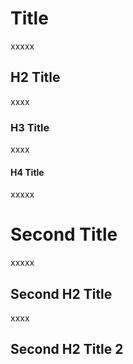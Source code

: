 # Title

xxxxx

## H2 Title

xxxx

### H3 Title

xxxx

#### H4 Title

xxxxx

# Second Title

xxxxx

## Second H2 Title

xxxx

## Second H2 Title 2 

